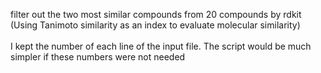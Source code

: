 filter out the two most similar compounds from 20 compounds by rdkit (Using Tanimoto similarity as an index to evaluate molecular similarity)<br><br>
I kept the number of each line of the input file. The script would be much simpler if these numbers were not needed
